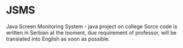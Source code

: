 JSMS
====

Java Screen Monitoring System - java project on college
Sorce code is written in Serbian at the moment, due requirement of professor, will be translated into English as soon as possible.
